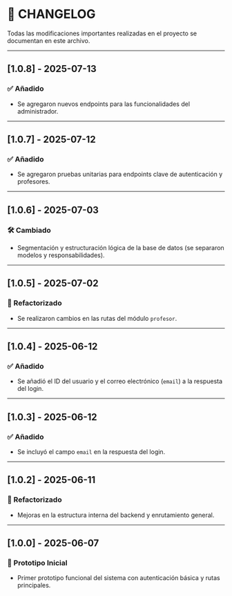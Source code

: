 # 📄 CHANGELOG

Todas las modificaciones importantes realizadas en el proyecto se documentan en este archivo.

---
## [1.0.8] - 2025-07-13
### ✅ Añadido
- Se agregaron nuevos endpoints para las funcionalidades del administrador.

---

## [1.0.7] - 2025-07-12
### ✅ Añadido
- Se agregaron pruebas unitarias para endpoints clave de autenticación y profesores.

---

## [1.0.6] - 2025-07-03
### 🛠 Cambiado
- Segmentación y estructuración lógica de la base de datos (se separaron modelos y responsabilidades).

---

## [1.0.5] - 2025-07-02
### 🔄 Refactorizado
- Se realizaron cambios en las rutas del módulo `profesor`.

---

## [1.0.4] - 2025-06-12
### ✅ Añadido
- Se añadió el ID del usuario y el correo electrónico (`email`) a la respuesta del login.

---

## [1.0.3] - 2025-06-12
### ✅ Añadido
- Se incluyó el campo `email` en la respuesta del login.

---

## [1.0.2] - 2025-06-11
### 🔧 Refactorizado
- Mejoras en la estructura interna del backend y enrutamiento general.

---

## [1.0.0] - 2025-06-07
### 🚀 Prototipo Inicial
- Primer prototipo funcional del sistema con autenticación básica y rutas principales.